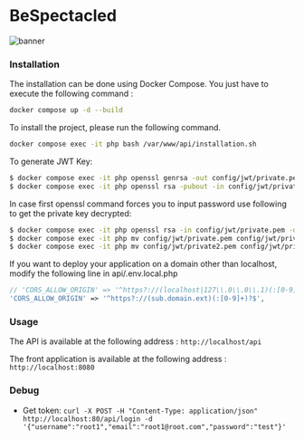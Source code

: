# BeSpectacled

![banner](https://zupimages.net/up/22/13/qnjm.jpg)

<!-- This project uses Symfony with API Platform and Vue.js. -->

### Installation

The installation can be done using Docker Compose. You just have to execute the following command :

```bash
docker compose up -d --build
```

To install the project, please run the following command. 

```bash
docker compose exec -it php bash /var/www/api/installation.sh
```
To generate JWT Key:
```bash
$ docker compose exec -it php openssl genrsa -out config/jwt/private.pem -aes256 4096
$ docker compose exec -it php openssl rsa -pubout -in config/jwt/private.pem -out config/jwt/public.pem
```
In case first openssl command forces you to input password use following to get the private key decrypted:

```bash
$ docker compose exec -it php openssl rsa -in config/jwt/private.pem -out config/jwt/private2.pem
$ docker compose exec -it php mv config/jwt/private.pem config/jwt/private.pem-back
$ docker compose exec -it php mv config/jwt/private2.pem config/jwt/private.pem
```

If you want to deploy your application on a domain other than localhost, modify the following line in api/.env.local.php

```php
// 'CORS_ALLOW_ORIGIN' => '^https?://(localhost|127\\.0\\.0\\.1)(:[0-9]+)?$',
'CORS_ALLOW_ORIGIN' => '^https?://(sub.domain.ext)(:[0-9]+)?$',
```

### Usage

The API is available at the following address : `http://localhost/api`

The front application is available at the following address : `http://localhost:8080`

### Debug
* Get token: `curl -X POST -H "Content-Type: application/json" http://localhost:80/api/login -d '{"username":"root1","email":"root1@root.com","password":"test"}'`